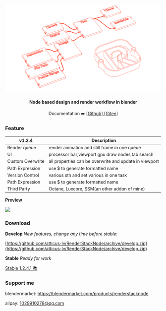 <p align="center">
  <a href="https://atticus-lv.github.io/RenderStackNode/#/">
    <img src="res/logo.png" alt="logo" width="1080px"/>
  </a>
</p>
<h4 align="center">
    Node based design and render workflow in blender<br>
</h4>
<p align="center">
    Documentation ➡️
    <a href="https://atticus-lv.github.io/RenderStackNode/#/">
	[Github] 
    </a>
    <a href="https://atticus-lv.gitee.io/renderstacknode">
    <tr>[Gitee]
    </a>
</p>


### Feature

| v1.2.4           | Description                                            |
| ---------------- | ------------------------------------------------------ |
| Render queue     | render animation and still frame in one queue          |
| UI               | processor bar,viewport gpu draw nodes,tab search       |
| Custom Overwrite | all properties can be overwrite and update in viewport |
| Path Expression  | use $ to generate formatted name                       |
| Version Control  | various sth and set various in one task                |
| Path Expression  | use $ to generate formatted name                       |
| Third Party      | Octane, Luxcore, SSM(an other addon of mine)           |

**Preview**

<img src="res/feature.gif" width="1080px" />

### Download ![![](docs/media/logo/blender%20logo.png)](https://img.shields.io/badge/blender-2.93%2B-red)

**Develop** *New features, change any time before stable*:

[https://github.com/atticus-lv/RenderStackNode/archive/develop.zip](https://github.com/atticus-lv/RenderStackNode/archive/develop.zip)

**Stable** *Ready for work*

[Stable 1.2.4.1 📚 ](https://github.com/atticus-lv/RenderStackNode/releases/tag/v1.2.4)

### Support me

blendermarket: https://blendermarket.com/products/renderstacknode

alipay: 1029910278@qq.com

